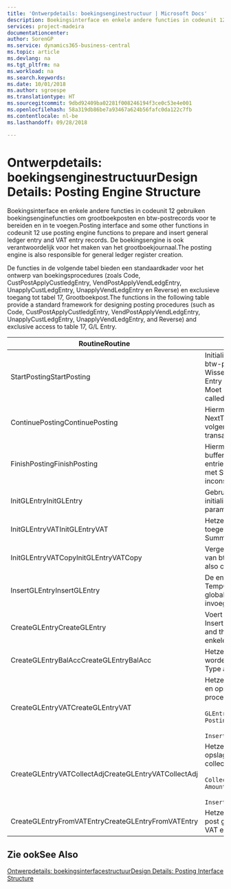 ```yaml
---
title: 'Ontwerpdetails: boekingsenginestructuur | Microsoft Docs'
description: Boekingsinterface en enkele andere functies in codeunit 12 gebruiken boekingsenginefuncties om grootboekposten en btw-postrecords voor te bereiden en in te voegen. De boekingsengine is ook verantwoordelijk voor het maken van het grootboekjournaal.
services: project-madeira
documentationcenter: 
author: SorenGP
ms.service: dynamics365-business-central
ms.topic: article
ms.devlang: na
ms.tgt_pltfrm: na
ms.workload: na
ms.search.keywords: 
ms.date: 10/01/2018
ms.author: sgroespe
ms.translationtype: HT
ms.sourcegitcommit: 9dbd92409ba02281f008246194f3ce0c53e4e001
ms.openlocfilehash: 58a319db86be7a93467a624b56fafc0da122c7fb
ms.contentlocale: nl-be
ms.lasthandoff: 09/28/2018

---
```

# <a name="design-details-posting-engine-structure"></a><span data-ttu-id="148ee-104">Ontwerpdetails: boekingsenginestructuur</span><span class="sxs-lookup"><span data-stu-id="148ee-104">Design Details: Posting Engine Structure</span></span>
<span data-ttu-id="148ee-105">Boekingsinterface en enkele andere functies in codeunit 12 gebruiken boekingsenginefuncties om grootboekposten en btw-postrecords voor te bereiden en in te voegen.</span><span class="sxs-lookup"><span data-stu-id="148ee-105">Posting interface and some other functions in codeunit 12 use posting engine functions to prepare and insert general ledger entry and VAT entry records.</span></span> <span data-ttu-id="148ee-106">De boekingsengine is ook verantwoordelijk voor het maken van het grootboekjournaal.</span><span class="sxs-lookup"><span data-stu-id="148ee-106">The posting engine is also responsible for general ledger register creation.</span></span>  
  
 <span data-ttu-id="148ee-107">De functies in de volgende tabel bieden een standaardkader voor het ontwerp van boekingsprocedures (zoals Code, CustPostApplyCustledgEntry, VendPostApplyVendLedgEntry, UnapplyCustLedgEntry, UnapplyVendLedgEntry en Reverse) en exclusieve toegang tot tabel 17, Grootboekpost.</span><span class="sxs-lookup"><span data-stu-id="148ee-107">The functions in the following table provide a standard framework for designing posting procedures (such as Code, CustPostApplyCustledgEntry, VendPostApplyVendLedgEntry, UnapplyCustLedgEntry, UnapplyVendLedgEntry, and Reverse) and exclusive access to table 17, G/L Entry.</span></span>  
  
|<span data-ttu-id="148ee-108">Routine</span><span class="sxs-lookup"><span data-stu-id="148ee-108">Routine</span></span>|<span data-ttu-id="148ee-109">Description</span><span class="sxs-lookup"><span data-stu-id="148ee-109">Description</span></span>|  
|-------------|---------------------------------------|  
|<span data-ttu-id="148ee-110">StartPosting</span><span class="sxs-lookup"><span data-stu-id="148ee-110">StartPosting</span></span>|<span data-ttu-id="148ee-111">Initialiseert boekingsbuffer TempGLEntryBuf, vergrendelt grootboekpost- en btw-posttabellen, en initialiseert Boekingsperiode, Grootboekjournaal en Wisselkoers.</span><span class="sxs-lookup"><span data-stu-id="148ee-111">Initializes posting buffer TempGLEntryBuf, locks G/L Entry and VAT Entry tables, and initializes Accounting Period, G/L Register, and Exchange Rate.</span></span> <span data-ttu-id="148ee-112">Moet slechts eenmaal worden aangeroepen, zodat NextEntryNo 0 is.</span><span class="sxs-lookup"><span data-stu-id="148ee-112">Should be called only once, then NextEntryNo is 0.</span></span>|  
|<span data-ttu-id="148ee-113">ContinuePosting</span><span class="sxs-lookup"><span data-stu-id="148ee-113">ContinuePosting</span></span>|<span data-ttu-id="148ee-114">Hiermee wordt ongerealiseerde btw voor de vorige transactietoename NextTransactionNo gecontroleerd en geboekt, en wordt het boeken van de volgende regel voorbereid.</span><span class="sxs-lookup"><span data-stu-id="148ee-114">Checks and posts unrealized VAT for previous transaction increment NextTransactionNo and prepares post of next line.</span></span>|  
|<span data-ttu-id="148ee-115">FinishPosting</span><span class="sxs-lookup"><span data-stu-id="148ee-115">FinishPosting</span></span>|<span data-ttu-id="148ee-116">Hiermee worden boekingen voltooid door grootboekposten uit de tijdelijke buffer in te voegen in de databasetabel.</span><span class="sxs-lookup"><span data-stu-id="148ee-116">Completes posting by inserting G/L entries from temporary buffer into database table.</span></span> <span data-ttu-id="148ee-117">Altijd gebruikt in combinatie met StartPosting.</span><span class="sxs-lookup"><span data-stu-id="148ee-117">Always used together with StartPosting.</span></span> <span data-ttu-id="148ee-118">Controleert op inconsistenties.</span><span class="sxs-lookup"><span data-stu-id="148ee-118">Checks for inconsistencies.</span></span>|  
|<span data-ttu-id="148ee-119">InitGLEntry</span><span class="sxs-lookup"><span data-stu-id="148ee-119">InitGLEntry</span></span>|<span data-ttu-id="148ee-120">Gebruikt om nieuwe grootboekpost te initialiseren voor dagboekregel.</span><span class="sxs-lookup"><span data-stu-id="148ee-120">Used to initialize new G/L entry for Gen. Jnl Line.</span></span> <span data-ttu-id="148ee-121">Retourneert GLEntry als parameter.</span><span class="sxs-lookup"><span data-stu-id="148ee-121">Returns GLEntry as parameter.</span></span>|  
|<span data-ttu-id="148ee-122">InitGLEntryVAT</span><span class="sxs-lookup"><span data-stu-id="148ee-122">InitGLEntryVAT</span></span>|<span data-ttu-id="148ee-123">Hetzelfde als InitGLEntry, maar Tegenrekeningnr. en SummarizeVAT worden ook toegewezen.</span><span class="sxs-lookup"><span data-stu-id="148ee-123">Same as InitGLEntry, but also assigns Bal. Account No. and SummarizeVAT.</span></span>|  
|<span data-ttu-id="148ee-124">InitGLEntryVATCopy</span><span class="sxs-lookup"><span data-stu-id="148ee-124">InitGLEntryVATCopy</span></span>|<span data-ttu-id="148ee-125">Vergelijkbaar met InitGLEntryVAT, maar er worden ook boekingsgroepgegevens van btw-posten vóór SummarizeVAT gekopieerd.</span><span class="sxs-lookup"><span data-stu-id="148ee-125">Similar to InitGLEntryVAT, but also copies posting groups data from VAT Entry before SummarizeVAT.</span></span>|  
|<span data-ttu-id="148ee-126">InsertGLEntry</span><span class="sxs-lookup"><span data-stu-id="148ee-126">InsertGLEntry</span></span>|<span data-ttu-id="148ee-127">De enige functie waarmee grootboekposten in de algemene tabel TempGLEntryBuf wordt ingevoegd.</span><span class="sxs-lookup"><span data-stu-id="148ee-127">The only function that inserts G/L entry into global TempGLEntryBuf table.</span></span> <span data-ttu-id="148ee-128">Deze functie altijd gebruiken voor invoegen.</span><span class="sxs-lookup"><span data-stu-id="148ee-128">Always use this function for insert.</span></span>|  
|<span data-ttu-id="148ee-129">CreateGLEntry</span><span class="sxs-lookup"><span data-stu-id="148ee-129">CreateGLEntry</span></span>|<span data-ttu-id="148ee-130">Voert een InitGLEntry uit, wijst Bedrag (Rapp.-val.) toe en voert vervolgens InsertGLEntry uit.</span><span class="sxs-lookup"><span data-stu-id="148ee-130">Performs an InitGLEntry, assigns Additional Currency Amount, and then performs InsertGLEntry.</span></span> <span data-ttu-id="148ee-131">Vervangt verschillende regels code door een enkele functieaanroep.</span><span class="sxs-lookup"><span data-stu-id="148ee-131">Replaces several lines of code with a single function call.</span></span>|  
|<span data-ttu-id="148ee-132">CreateGLEntryBalAcc</span><span class="sxs-lookup"><span data-stu-id="148ee-132">CreateGLEntryBalAcc</span></span>|<span data-ttu-id="148ee-133">Hetzelfde als CreateGLEntry, maar Tegenrekeningsoort en Tegenrekeningnr. worden ook toegewezen.</span><span class="sxs-lookup"><span data-stu-id="148ee-133">Same as CreateGLEntry, but also assigns Bal. Account Type and Bal. Account No.</span></span>|  
|<span data-ttu-id="148ee-134">CreateGLEntryVAT</span><span class="sxs-lookup"><span data-stu-id="148ee-134">CreateGLEntryVAT</span></span>|<span data-ttu-id="148ee-135">Hetzelfde als CreateGLEntry, maar met extra verwerking voor boekingsgroepen en opslag in tijdelijke btw-buffer:</span><span class="sxs-lookup"><span data-stu-id="148ee-135">Same as CreateGLEntry, but with additional processing for posting groups and saving to temporary VAT buffer:</span></span><br /><br /> `GLEntry.CopyPostingGroupsFromDtldCVBuf(DtldCVLedgEntryBuf,GenJnlLine."Gen. Posting Type");`<br /><br /> `InsertVATEntriesFromTemp(DtldCVLedgEntryBuf,GLEntry);`|  
|<span data-ttu-id="148ee-136">CreateGLEntryVATCollectAdj</span><span class="sxs-lookup"><span data-stu-id="148ee-136">CreateGLEntryVATCollectAdj</span></span>|<span data-ttu-id="148ee-137">Hetzelfde als CreateGLEntry, maar met extra verzameling van aanpassingen en opslag in tijdelijke btw-buffer:</span><span class="sxs-lookup"><span data-stu-id="148ee-137">Same as CreateGLEntry, but with additional collection of adjustments and saving to temporary VAT buffer:</span></span><br /><br /> `CollectAdjustment(AdjAmount,GLEntry.Amount,GLEntry."Additional-Currency Amount",OriginalDateSet);`<br /><br /> `InsertVATEntriesFromTemp(DtldCVLedgEntryBuf,GLEntry);`|  
|<span data-ttu-id="148ee-138">CreateGLEntryFromVATEntry</span><span class="sxs-lookup"><span data-stu-id="148ee-138">CreateGLEntryFromVATEntry</span></span>|<span data-ttu-id="148ee-139">Hetzelfde als CreateGLEntry, maar er worden ook boekingsgroepen uit Btw-post gekopieerd.</span><span class="sxs-lookup"><span data-stu-id="148ee-139">Same as CreateGLEntry, but also copies posting groups from VAT entry.</span></span>|  
  
## <a name="see-also"></a><span data-ttu-id="148ee-140">Zie ook</span><span class="sxs-lookup"><span data-stu-id="148ee-140">See Also</span></span>  
 [<span data-ttu-id="148ee-141">Ontwerpdetails: boekingsinterfacestructuur</span><span class="sxs-lookup"><span data-stu-id="148ee-141">Design Details: Posting Interface Structure</span></span>](design-details-posting-interface-structure.md)
